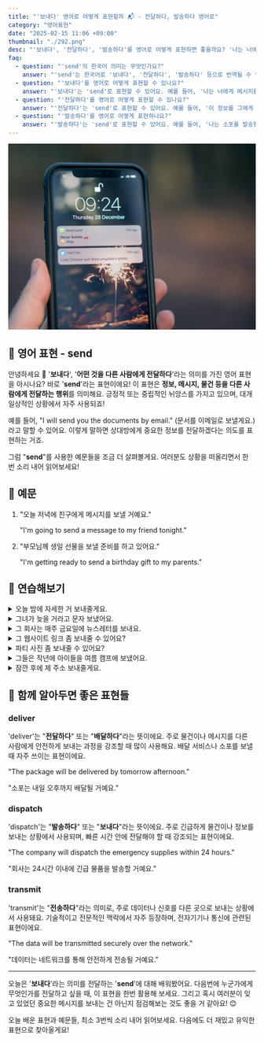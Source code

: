 ```yaml
---
title: "'보내다' 영어로 어떻게 표현할까 ️📬 - 전달하다, 발송하다 영어로"
category: "영어표현"
date: "2025-02-15 11:06 +09:00"
thumbnail: "./292.png"
desc: "'보내다', '전달하다', '발송하다'를 영어로 어떻게 표현하면 좋을까요? '나는 너에게 메시지를 보낼 거야', '이 정보를 그에게 전달해줘', '나는 소포를 발송했어' 등을 영어로 표현하는 법을 배워봅시다. 다양한 예문을 통해서 연습하고 본인의 표현으로 만들어 보세요."
faq:
  - question: "'send'의 한국어 의미는 무엇인가요?"
    answer: "'send'는 한국어로 '보내다', '전달하다', '발송하다' 등으로 번역될 수 있어요."
  - question: "'보내다'를 영어로 어떻게 표현할 수 있나요?"
    answer: "'보내다'는 'send'로 표현할 수 있어요. 예를 들어, '나는 너에게 메시지를 보낼 거야'는 'I will send you a message'로 말할 수 있어요."
  - question: "'전달하다'를 영어로 어떻게 표현할 수 있나요?"
    answer: "'전달하다'는 'send'로 표현할 수 있어요. 예를 들어, '이 정보를 그에게 전달해줘'는 'Please send this information to him'으로 말할 수 있어요."
  - question: "'발송하다'를 영어로 어떻게 표현하나요?"
    answer: "'발송하다'는 'send'로 표현할 수 있어요. 예를 들어, '나는 소포를 발송했어'는 'I sent the package'로 표현할 수 있어요."
---
```


![야경이 보이는 펜스](./292-1.jpg)

## 🌟 영어 표현 - send

안녕하세요 👋 '**보내다**', '**어떤 것을 다른 사람에게 전달하다**'라는 의미를 가진 영어 표현을 아시나요? 바로 '**send**'라는 표현이에요! 이 표현은 **정보, 메시지, 물건 등을 다른 사람에게 전달하는 행위**를 의미해요. 긍정적 또는 중립적인 뉘앙스를 가지고 있으며, 대개 일상적인 상황에서 자주 사용되죠!

<script async src="https://pagead2.googlesyndication.com/pagead/js/adsbygoogle.js?client=ca-pub-1465612013356152"
     crossorigin="anonymous"></script>
<!-- engple-horizontal-ad -->

<ins class="adsbygoogle"
     style="display:block"
     data-ad-client="ca-pub-1465612013356152"
     data-ad-slot="2106896038"
     data-ad-format="auto"
     data-full-width-responsive="true"></ins>

<script>
     (adsbygoogle = window.adsbygoogle || []).push({});
</script>

예를 들어, "I will send you the documents by email." (문서를 이메일로 보낼게요.)라고 말할 수 있어요. 이렇게 말하면 상대방에게 중요한 정보를 전달하겠다는 의도를 표현하는 거죠.

그럼 "**send**"를 사용한 예문들을 조금 더 살펴볼게요. 여러분도 상황을 떠올리면서 한 번 소리 내어 읽어보세요!

## 📖 예문

1. "오늘 저녁에 친구에게 메시지를 보낼 거예요."

   "I'm going to send a message to my friend tonight."

2. "부모님께 생일 선물을 보낼 준비를 하고 있어요."

   "I'm getting ready to send a birthday gift to my parents."

## 💬 연습해보기

<details>
<summary>오늘 밤에 자세한 거 보내줄게요.</summary>
<span>I'll send you the details later tonight.</span>
</details>

<details>
<summary>그녀가 늦을 거라고 문자 보냈어요.</summary>
<span>She sent me a text saying she'd be late.</span>
</details>

<details>
<summary>그 회사는 매주 금요일에 뉴스레터를 보내요.</summary>
<span>The company sends out newsletters every Friday.</span>
</details>

<details>
<summary>그 웹사이트 링크 좀 보내줄 수 있어요?</summary>
<span>Can you send me the link to that website?</span>
</details>

<details>
<summary>파티 사진 좀 보내줄 수 있어요?</summary>
<span>Could you send me those photos from the party?</span>
</details>

<details>
<summary>그들은 작년에 아이들을 여름 캠프에 보냈어요.</summary>
<span>They sent their kids to summer camp last year.</span>
</details>

<details>
<summary>잠깐 후에 제 주소 보내줄게요.</summary>
<span>I'll send you my address in a minute.</span>
</details>

## 🤝 함께 알아두면 좋은 표현들

### deliver

'deliver'는 "**전달하다**" 또는 "**배달하다**"라는 뜻이에요. 주로 물건이나 메시지를 다른 사람에게 안전하게 보내는 과정을 강조할 때 많이 사용해요. 배달 서비스나 소포를 보낼 때 자주 쓰이는 표현이에요.

"The package will be delivered by tomorrow afternoon."

"소포는 내일 오후까지 배달될 거예요."

### dispatch

'dispatch'는 "**발송하다**" 또는 "**보내다**"라는 뜻이에요. 주로 긴급하게 물건이나 정보를 보내는 상황에서 사용되며, 빠른 시간 안에 전달해야 할 때 강조되는 표현이에요.

"The company will dispatch the emergency supplies within 24 hours."

"회사는 24시간 이내에 긴급 물품을 발송할 거예요."

### transmit

'transmit'는 "**전송하다**"라는 의미로, 주로 데이터나 신호를 다른 곳으로 보내는 상황에서 사용돼요. 기술적이고 전문적인 맥락에서 자주 등장하며, 전자기기나 통신에 관련된 표현이에요.

"The data will be transmitted securely over the network."

"데이터는 네트워크를 통해 안전하게 전송될 거예요."

---

오늘은 '**보내다**'라는 의미를 전달하는 '**send**'에 대해 배워봤어요. 다음번에 누군가에게 무엇인가를 전달하고 싶을 때, 이 표현을 한번 활용해 보세요. 그리고 혹시 여러분이 잊고 있었던 중요한 메시지를 보내는 건 아닌지 점검해보는 것도 좋을 거 같아요! 😊

오늘 배운 표현과 예문들, 최소 3번씩 소리 내어 읽어보세요. 다음에도 더 재밌고 유익한 표현으로 찾아올게요!
